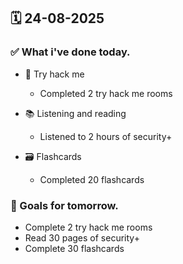 ## 🗓️ 24-08-2025

### ✅ What i've done today.
- 👾 Try hack me
  - Completed 2 try hack me rooms
 
- 📚 Listening and reading
  - Listened to 2 hours of security+
 
- 🗃️ Flashcards
  - Completed 20 flashcards


### 🎯 Goals for tomorrow.
- Complete 2 try hack me rooms
- Read 30 pages of security+
- Complete 30 flashcards
